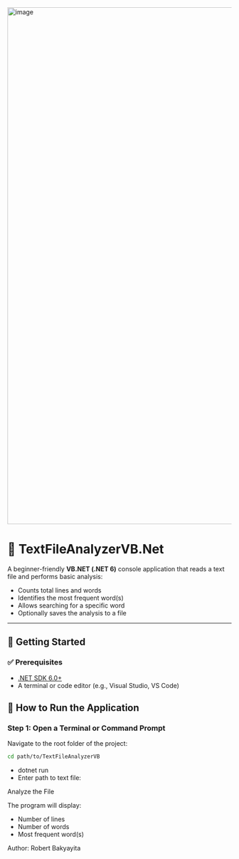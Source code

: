 <img width="1744" height="1161" alt="image" src="https://github.com/user-attachments/assets/431fdacb-5855-4fbb-b1f5-b9d618ebbade" />

# 📄 TextFileAnalyzerVB.Net

A beginner-friendly **VB.NET (.NET 6)** console application that reads a text file and performs basic analysis:
- Counts total lines and words
- Identifies the most frequent word(s)
- Allows searching for a specific word
- Optionally saves the analysis to a file

---

## 🚀 Getting Started

### ✅ Prerequisites
- [.NET SDK 6.0+](https://dotnet.microsoft.com/download)
- A terminal or code editor (e.g., Visual Studio, VS Code)

## 🚀 How to Run the Application
### Step 1: Open a Terminal or Command Prompt
Navigate to the root folder of the project:

```bash
cd path/to/TextFileAnalyzerVB
```
- dotnet run
- Enter path to text file:

Analyze the File

The program will display:
 
 - Number of lines
 - Number of words
 - Most frequent word(s)

Author:
Robert Bakyayita
